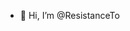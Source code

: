 - 👋 Hi, I’m @ResistanceTo

<!---
ResistanceTo/ResistanceTo is a ✨ special ✨ repository because its `README.md` (this file) appears on your GitHub profile.
You can click the Preview link to take a look at your changes.
--->
